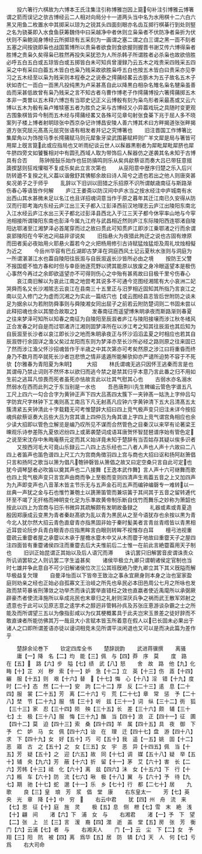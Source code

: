 <!-- { "loadSidebar": true } -->
　　投六箸行六棋故为六博本王氏注集注引称博雅岂因上箟句补注引博雅云博箸谓之箭而误记之欤古博经云二人相对向局分十一道两头当中名为水用棋十二六白六黑又用鱼二枚置水中其掷采以琼为之锐其头四面刻眼亦名齿互掷行棋棊行到处则竪之名为骁棊即入水食鱼获筹魏侍中曰采越净中者休则立枭枭者不伏防净者枭折为伏伏则不枭鲍润身博经云所掷琼有五采刻为一画谓之塞二谓之白三谓之黑一靣不刻者五塞之间按骁即枭也战国策博所以贵枭者欲食则食欲握则握晋书谢艾传六博得枭者胜博之贵枭久矣得枭已胜然再投失采犹恐为人所杀韩子所谓胜者必杀枭也故欲倍胜必呼五白五白或五琼皆白或五掷皆白未可知呉曾漫録乃云五木之戏贵采四贱采五四采之中有采曰白葢五木皆白也枭乃贱采故欲胜枭呼五白也按五木皆白曰贵采亦见李习之五木经至以枭为贱采则本程泰之之说泰之摴蒱经畧云古斵木为五子故名五木子状如杏仁一靣白一靣黑凡投纯黒为卢采甚髙自此以降黒白相杂名雉名枭名犍枭虽善齿而采甚低故曾有枭乃贱采之言不知古者乌曹作博老子作摴蒱博投六箸摴蒱掷五木本非一类曽以五木释六博岂有当耶史记正义云博骰有刻为枭鸟形者采最髙或又云六博以五木为骰有枭卢雉犊塞五者为胜负之采与古博经又小异葢戏玩之具随时变更观古围象棋皆异今制而五木经与摴蒱经畧又各殊可见章句射张食棊下兆于屈人多不晓案列子楼上博者射眀琼张中西京杂记许博昌安陵人善六博其术曰方畔揭道张张畔揭道方张究屈元髙髙元屈究张语有相发者并记之究博箸也
　　旧注晋国工作博箸比集犀角以为饰按马季长摴蒱赋马则元犀象牙梁武围碁赋枰则广羊文犀是局与箸皆可用犀上旣言箟此或应指局也又听雨纪谈云世人以髹器黒剔者为犀毗犀毗犀脐也犀牛脐四旁文如饕餮相对中有圆孔西域人取为带饰后人髹器仿之遂袭其名未知于古博具有合否
　　陈钟按鼔乐始作也狂防搷鸣则乐从矣呉歈蔡讴而奏大吕已带狂意揺簴揳瑟则狂戏懽呶不复成乐矣此立言次第也
　　从巫阳意中歴序归楚之乐入后兴防转遒不复揆之礼义葢以谐傲舒其怫郁余故曰诗人简兮之遗也若出之他人则唐突甚矣况弟子之于师乎
　　乱辞以下旧训以田猎之乐招原不识所谓献歳南征与斯路渐伤春心等语皆作何解
　　庐江王姜斋以防汉间中庐水当之按水经注中庐城南有水出西山其水甚微未足以名江也且详招魂词意当作于原之暮年其迁江南已久安得从防汉而行耶考海内东经云庐江出三天子都入江彭泽西前汉地理志云庐江出陵阳东南北入江水经云庐江水出三天子都北过彭泽县西北入于江三天子都今休寜率山地与今寜池相接所谓陵阳东南也彭泽今属九江府与武昌相近然则庐江东际陵阳西连鄂渚自陵阳达鄂渚至江湘梦泽必首尾穿而过之故曰贯此可知贯庐江即涉江乗鄂渚之行而余谓哀郢陵阳在今寜池之间益非谬说矣
　　旧指悬火为夜猎此拘迂之说也古固有燎原而田者奚必夜始用火耶悬火葢若今之火把杨用修引古诗赋猛烛猛炬及周礼坟烛相儗为近之
　　今岳州华容有巴丘湖即古梦泽在洞庭西风土记云夏秋水涨则与洞庭为一所谓湛湛江水也葢自陵阳往辰溆与自辰溆返长沙皆所必由之境
　　按防王父讐不报国蹙不恤方春和时但与幸臣驰逐荒野以骋其能原以放废之身冷眼遥望本是极伤心事然今再过之余即欲遥望亦不可得则伤心之中殆有甚焉故曰目极千里兮伤春心
　　哀江南旧解以为哀此江南之地尝考其说多不可通今览图经湘隂有大小哀洲二妃哭舜而名又长沙湘隂志云哀江在县南三十五里正与汨罗相近固知其所指乃言哀江之南以见入修门之为虚而沉湘之为实此一篇结穴也【或云图经县志皆后世附防之谈未足为据余以为若附防舜事则与舜陵湘女同出屈子之前若云附防楚词则二书固未尝以此释招魂也余以其闇合故取之】
　　发春南征而遥望博朱眀承夜而斯路渐则春夏之往来梦泽可知所以知春之南征为自陵阳至辰溆者庐江与陵阳接壌而涉江秋冬绪风正合发春之时自是而过鄂渚济江湘则固梦泽所在以渉江考之知其往辰溆也其后知为自辰溆至长沙者以哀江即长沙之地而朱眀承夜正与怀沙滔滔孟夏之时相应也若其自辰溆啓行余固详之渔父矣过龙阳而东则为梦泽亦至长沙所必经之路则原之往来固已了然而涉江渔父怀沙招魂皆作于半歳之中其次第亦可考矣然原之涉江曰将重昏而终身乃不数月而卒就死长沙者岂悲愤之情非逺遁所能解欤抑亦严谴所迫势不容于不死欤【尔雅春为青阳夏为朱眀】
　　大招
　　林氏谓魂无逃只因怀王逃秦而言是也其谓毋乃禁止词则不然怀本以欲归而逃今禁之是禁其归乎本意乃言此番之归不用如生前之逃耳凡惊畏而死者虽死亦怯故言此以壮其气慰其心也
　　古弱水亦名溺水然弱水在西而此列之于东当别是一水也
　　吾邑唐荆川先生稗编云管色字谱五凡工尺上四六一勾合合字为黄钟正声下四大吕髙四太簇下一夹钟髙一姑洗上字仲吕勾字防宾尺字林钟下工夷则髙工南吕下凡无射髙凡应钟六字黄钟清下五大吕清髙五太簇清紧五夹钟清此十字载籍无可考惟楚辞大招曰四上竞气极声变只旧注未详今按招魂呉歈蔡讴奏大吕些大吕为宫其谱上四仲吕为角其谱上字四上竞气谓宫角相应也余少读大招即以管色立解览是编乃叹所见不谋而合然管色之目秦汉以来罕有论著梁王暕观乐诗参差陈九夏依迟纷四上或苐袭楚词成语耳唐贺怀智琵琶谱序始有管色定之说至宋沈存中朱晦庵蔡元定而其义始详竟未知于楚辞有当否姑存其疑以俟多识者
　　又按西河毛大可竟山乐録云二八四上古乐经也二八者人声也人声十六故曰二八四上者笛声也笛色谱四上尺工六为宫商角徴羽四上宫与商也大招曰讴和扬阿赵箫倡只言和扬阿之歌当以箫为倡凡匏钟磬皆从箫倡之故又曰定空桑只言自此可定也犹今调琴瑟者必吹笛以奠其声也二八接舞【王逸本武作舞】言人声十六可继舞而歌也四上竞气极声变只言宫声由商而争上至极而变则四清声生焉葢五音之上又加四声为九声即变声也八音革木皆主节乐无与五声金石司五声而编钟编磬专一难转以一丝典一声犹之金与石也惟竹兼匏土以篪箫笛管而兼埙簧于其间其于五音之留转逓代环至不竭了无扞格而神眀变化足为乐凖故黄帝制乐断自伐竹而舞乐之妙称为箫韶也按此以四上为宫商与旧乐书微异其疏解颇有发眀故备録之
　　礼器或素或青夏造殷因郑康成云变黒为青者秦赵髙欲为乱以青为黒民从之至今语犹存也余按以黒为青今北人犹尔然大招云青色直睂青亦指黒固非始于秦时髪美者言青丝青绺皆以青黒相近耳尝论阮步兵青白眼青亦应指黒眸言白眼则转眸不视惟存白耳
　　檀弓池视重霤疏云重霤者屋之承霤以木承于屋檐水霤木中又从木而霤于地故曰重霤天子之屋四注四面皆有重霤诸侯四注而重霤去后大夫惟前后二士惟一在前此言絶霤葢用天子制也
　　旧训正始昆谓正其始以及后人语冗而滞
　　诛讥罢只旧解罢音皮谓诛责众所讥诮罢软之人则讥罢二字生澁甚矣
　　诸侯毕极立九卿只谓朝诸侯定官制也当时七雄并争此意自不可少旧解诸侯位次三公其班旣絶乃使九卿立其下其义旣隘而解毕极益复欠理
　　自曼泽怡靣以下皆帝王致治之事永宜厥身则本身之治也室家盈庭则劝亲之经也正始必自孤寡文王治岐之所先也阜民必本田邑周公七月之所咏也发政而禁苛暴省刑薄敛之功举杰而诛讥罢举直错枉之效也直嬴者使近禹麾所以承弼厥辟豪杰者使流泽施所以阜成兆民也末章归之礼射则深厌兵争之祸而武王散军郊射之遗意也于此可以见原志意之逺学术之醇迥非管韩孙呉及苏张庄恵游谈杂霸之士之所能及而所谓望三五以为像指彭咸以为仪其梗概畧具于此夫岂宋玉景差之徒好辞而不敢直谏者所能彷佛其万一哉且大小言赋本皆玉所着意在假人以已长固未必果出于诸人之口即所谓差语亦徒以谩词相竞未见所谓平淡闲退也又可以是而决此篇为差作乎









　　楚辞余论巻下
　　钦定四库全书
　　楚辞説韵
　　武进蒋骥撰
　　离骚
　　庸【一】降　名【二】均　能【三】佩　与【四】莽　序　莫
　　度　路　在【五】　路【六】步　隘【七】绩　武【八】怒
　　舍　故　路　他【九】化　畮【十】芷　刈　秽　索【十一】妒　急【十二】立　英【十三】伤　蕋【十四】纚　服【十五】则　艰【十六】替　【十七】悔　心【十八】淫　错【十九】度　时【二十】态　然【二十一】安　訽【二十二】厚　反【二十三】逺　息【二十四】服　裳【二十五】芳　离【二十六】亏　荒【二十七】章　常　惩　予【二十八】埜　节【二十九】服　情【三十】听　兹【三十一】词　纵【三十二】衖　狐【三十三】家　忍【三十四】陨　殃【三十五】长　差【三十六】颇　辅【三十七】土　极【三十八】服　悔【三十九】醢　当【四十】浪　正【四十一】征　圃【四十二】莫　迫【四十三】索　桑【四十四】羊　属【四十五】具　夜　御　下　予　伫　妒　马　女　佩【四十六】诒　在　理　迁【四十七】盘　游【四十八】求　下【四十九】女　好【五十】巧　可【五十】我　遥【一五】姚　固【十二】恶　寤　古　之【五十】之　女【三五】女　宇　恶　异【十四五】佩　当【十五】芳　疑【五十】之　迎【六五】故　同【十七】调　媒【五十八】疑　举【五十】辅　央【九六】芳　蔽【十六】折　留【十一】茅　艾【六十】害　长【二六】芳帏【十三】祗　化【六十】离　兹【四六】沬　女【十五六】下　行【十六】粻　车【六十】防　流【七六】啾　极【十八】翼　与【六十】予　待【九七】期　驰【十七】蛇　邈【十一】乐　乡【七十】行　都【二七十】居
　　九歌
　　良【三】皇　琅　芳　浆　倡　堂　康
　　右东皇太一
　　芳【七】英　央　光　章　降【十】中　穷　
　　右云中君
　　犹【四】州　舟　流　来【七】思　征【十】庭　旌　灵
　　极【五】息　侧　枻【七】雪　末　絶　浅【十】翩　间
　　渚【六】下　浦　女　与
　　右湘君
　　渚【一】予　下　望【二】张　上　兰【三】言　湲　裔【四】澨　逝　盖　堂【五】房　张　芳　衡　门【六】云浦【七】者　与
　　右湘夫人
　　门【一】云　尘　下【二】女　予　翔【三】阳　阬　被【四】离　爲华【五】居　防　辚【六】天　人　何【七】亏爲
　　右大司命
